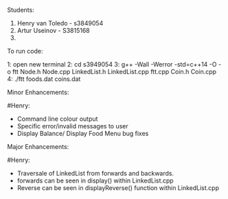 Students:

1. Henry van Toledo - s3849054
2. Artur Useinov - S3815168
3. 


To run code:

1: open new terminal
2: cd s3949054
3: g++ -Wall -Werror -std=c++14 -O -o ftt Node.h Node.cpp LinkedList.h LinkedList.cpp ftt.cpp Coin.h Coin.cpp
4: ./ftt foods.dat coins.dat

Minor Enhancements:

#Henry:
- Command line colour output
- Specific error/invalid messages to user
- Display Balance/ Display Food Menu bug fixes

Major Enhancements:

#Henry:
- Traversale of LinkedList from forwards and backwards.
- forwards can be seen in display() within LinkedList.cpp
- Reverse can be seen in displayReverse() function within LinkedList.cpp
